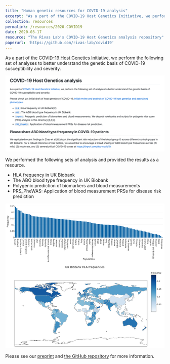 ```yaml
---
title: "Human genetic resources for COVID-19 analysis"
excerpt: "As a part of the COVID-19 Host Genetics Initiative, we perform the following set of analyses to better understand the genetic basis of COVID-19 susceptibility and severity.<br/><img src='/files/2020/COVID19-GitHub-screenshot.png'>"
collection: resources
permalink: /resources/2020-COVID19
date: 2020-03-17
resource: "The Rivas Lab's COVID-19 Host Genetics analysis repository"
paperurl: 'https://github.com/rivas-lab/covid19'
---
```


As a part of [the COVID-19 Host Genetics Initiative](https://covid19hg.netlify.com/), we perform the following set of analyses to better understand the genetic basis of COVID-19 susceptibility and severity.

![COVID-19 repo image](/files/2020/COVID19-GitHub-screenshot.png)

We performed the following sets of analysis and provided the results as a resource.

- HLA frequency in UK Biobank
- The ABO blood type frequency in UK Biobank
- Polygenic prediction of biomarkers and blood measurements
- PRS_PheWAS: Application of blood measurement PRSs for disease risk prediction

![HLA frequency map](/files/2020/COVID19-HLA_map_UKB_country_of_birth_A0101.png)

Please see our [preprint](/publication/preprint-2020-03-24-covid19) and [the GitHub repository](https://github.com/rivas-lab/covid19) for more information.
